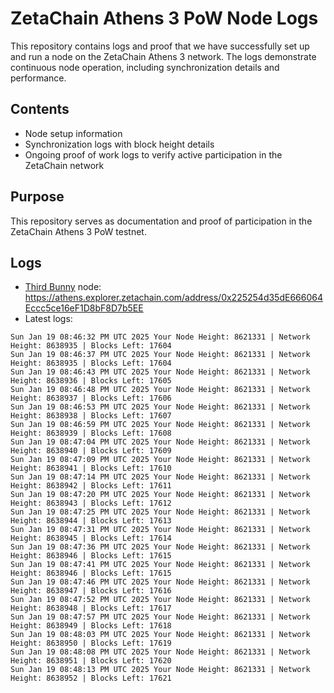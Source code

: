 # ZetaChain Athens 3 PoW Node Logs
This repository contains logs and proof that we have successfully set up and run a node on the ZetaChain Athens 3 network. The logs demonstrate continuous node operation, including synchronization details and performance.

## Contents
- Node setup information
- Synchronization logs with block height details
- Ongoing proof of work logs to verify active participation in the ZetaChain network

## Purpose
This repository serves as documentation and proof of participation in the ZetaChain Athens 3 PoW testnet.

## Logs

- [Third Bunny](https://thirdbunny.xyz/) node: https://athens.explorer.zetachain.com/address/0x225254d35dE666064Eccc5ce16eF1D8bF8D7b5EE
- Latest logs:
```
Sun Jan 19 08:46:32 PM UTC 2025 Your Node Height: 8621331 | Network Height: 8638935 | Blocks Left: 17604
Sun Jan 19 08:46:37 PM UTC 2025 Your Node Height: 8621331 | Network Height: 8638935 | Blocks Left: 17604
Sun Jan 19 08:46:43 PM UTC 2025 Your Node Height: 8621331 | Network Height: 8638936 | Blocks Left: 17605
Sun Jan 19 08:46:48 PM UTC 2025 Your Node Height: 8621331 | Network Height: 8638937 | Blocks Left: 17606
Sun Jan 19 08:46:53 PM UTC 2025 Your Node Height: 8621331 | Network Height: 8638938 | Blocks Left: 17607
Sun Jan 19 08:46:59 PM UTC 2025 Your Node Height: 8621331 | Network Height: 8638939 | Blocks Left: 17608
Sun Jan 19 08:47:04 PM UTC 2025 Your Node Height: 8621331 | Network Height: 8638940 | Blocks Left: 17609
Sun Jan 19 08:47:09 PM UTC 2025 Your Node Height: 8621331 | Network Height: 8638941 | Blocks Left: 17610
Sun Jan 19 08:47:14 PM UTC 2025 Your Node Height: 8621331 | Network Height: 8638942 | Blocks Left: 17611
Sun Jan 19 08:47:20 PM UTC 2025 Your Node Height: 8621331 | Network Height: 8638943 | Blocks Left: 17612
Sun Jan 19 08:47:25 PM UTC 2025 Your Node Height: 8621331 | Network Height: 8638944 | Blocks Left: 17613
Sun Jan 19 08:47:31 PM UTC 2025 Your Node Height: 8621331 | Network Height: 8638945 | Blocks Left: 17614
Sun Jan 19 08:47:36 PM UTC 2025 Your Node Height: 8621331 | Network Height: 8638946 | Blocks Left: 17615
Sun Jan 19 08:47:41 PM UTC 2025 Your Node Height: 8621331 | Network Height: 8638946 | Blocks Left: 17615
Sun Jan 19 08:47:46 PM UTC 2025 Your Node Height: 8621331 | Network Height: 8638947 | Blocks Left: 17616
Sun Jan 19 08:47:52 PM UTC 2025 Your Node Height: 8621331 | Network Height: 8638948 | Blocks Left: 17617
Sun Jan 19 08:47:57 PM UTC 2025 Your Node Height: 8621331 | Network Height: 8638949 | Blocks Left: 17618
Sun Jan 19 08:48:03 PM UTC 2025 Your Node Height: 8621331 | Network Height: 8638950 | Blocks Left: 17619
Sun Jan 19 08:48:08 PM UTC 2025 Your Node Height: 8621331 | Network Height: 8638951 | Blocks Left: 17620
Sun Jan 19 08:48:13 PM UTC 2025 Your Node Height: 8621331 | Network Height: 8638952 | Blocks Left: 17621
```
